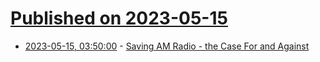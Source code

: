 # [Published on 2023-05-15](index.md)

* [2023-05-15, 03:50:00](https://tech.slashdot.org/story/23/05/15/0330255/saving-am-radio---the-case-for-and-against?utm_source=rss1.0mainlinkanon&utm_medium=feed) - [Saving AM Radio - the Case For and Against](https://tech.slashdot.org/story/23/05/15/0330255/saving-am-radio---the-case-for-and-against?utm_source=rss1.0mainlinkanon&utm_medium=feed)
